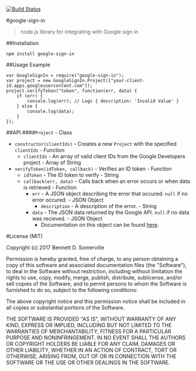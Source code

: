 [![Build Status](https://travis-ci.org/javacoolme/google-sign-in.svg?branch=master)](https://travis-ci.org/javacoolme/google-sign-in)

#google-sign-in

> node.js library for integrating with Google sign in

##Installation

    npm install google-sign-in
##Usage Example

	var GoogleSignIn = require("google-sign-in");
	var project = new GoogleSignIn.Project(["your-client-id.apps.googleusercontent.com"]);
	project.verifyToken("token", function(err, data) {
		if (err) {
			console.log(err); // Logs { description: 'Invalid Value' }
		} else {
			console.log(data);
		}
	});
##API
####`Project` - Class
- `constructor(clientIds)` - Creates a new `Project` with the specified `clientIds` - Function
  - `clientIds` - An array of valid client IDs from the Google Developers project - Array of String
- `verifyToken(idToken, callback)` - Verifies an ID token - Function
  - `idToken` - The ID token to verify - String
  - `callback(err, data)` - Calls back when an error occurs or when data is retrieved - Function
    - `err` - A JSON object describing the error that occured. `null` if no error occured. - JSON Object
      - `description` - A description of the error. - String
    - `data` - The JSON data returned by the Google API. `null` if no data was recieved. - JSON Object
      - Documentation on this object can be found [here](https://developers.google.com/identity/sign-in/web/backend-auth#calling-the-tokeninfo-endpoint "data object documentation").

#License (MIT)

Copyright (c) 2017 Bennett D. Somerville

Permission is hereby granted, free of charge, to any person obtaining a copy
of this software and associated documentation files (the "Software"), to deal
in the Software without restriction, including without limitation the rights
to use, copy, modify, merge, publish, distribute, sublicense, and/or sell
copies of the Software, and to permit persons to whom the Software is
furnished to do so, subject to the following conditions:

The above copyright notice and this permission notice shall be included in all
copies or substantial portions of the Software.

THE SOFTWARE IS PROVIDED "AS IS", WITHOUT WARRANTY OF ANY KIND, EXPRESS OR
IMPLIED, INCLUDING BUT NOT LIMITED TO THE WARRANTIES OF MERCHANTABILITY,
FITNESS FOR A PARTICULAR PURPOSE AND NONINFRINGEMENT. IN NO EVENT SHALL THE
AUTHORS OR COPYRIGHT HOLDERS BE LIABLE FOR ANY CLAIM, DAMAGES OR OTHER
LIABILITY, WHETHER IN AN ACTION OF CONTRACT, TORT OR OTHERWISE, ARISING FROM,
OUT OF OR IN CONNECTION WITH THE SOFTWARE OR THE USE OR OTHER DEALINGS IN THE
SOFTWARE.
